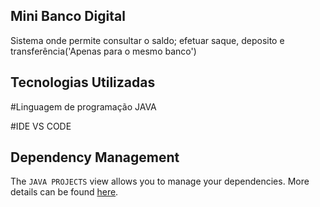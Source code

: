 ## Mini Banco Digital

Sistema onde permite consultar o saldo;
efetuar saque, deposito e transferência('Apenas para o mesmo banco')

## Tecnologias Utilizadas

#Linguagem de programação
JAVA

#IDE
VS CODE


## Dependency Management

The `JAVA PROJECTS` view allows you to manage your dependencies. More details can be found [here](https://github.com/microsoft/vscode-java-dependency#manage-dependencies).
